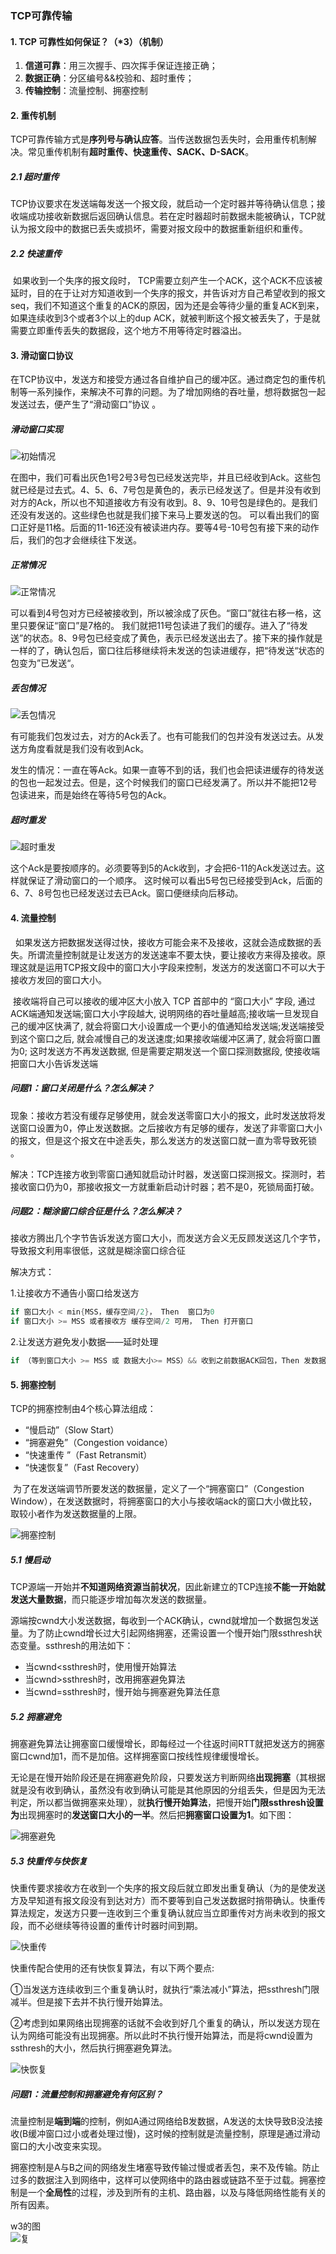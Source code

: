 ### TCP可靠传输

#### 1. TCP 可靠性如何保证？（*3）（机制）

1. **信道可靠**：用三次握手、四次挥手保证连接正确；
2. **数据正确**：分区编号&&校验和、超时重传；
3. **传输控制**：流量控制、拥塞控制

#### 2. 重传机制

​       TCP可靠传输方式是**序列号与确认应答**。当传送数据包丢失时，会用重传机制解决。常见重传机制有**超时重传、快速重传、SACK、D-SACK**。

##### 2.1 超时重传

​        TCP协议要求在发送端每发送一个报文段，就启动一个定时器并等待确认信息；接收端成功接收新数据后返回确认信息。若在定时器超时前数据未能被确认，TCP就认为报文段中的数据已丢失或损坏，需要对报文段中的数据重新组织和重传。 

##### 2.2 快速重传

​        如果收到一个失序的报文段时， TCP需要立刻产生一个ACK，这个ACK不应该被延时，目的在于让对方知道收到一个失序的报文，并告诉对方自己希望收到的报文seq，我们不知道这个重复的ACK的原因，因为还是会等待少量的重复ACK到来，如果连续收到3个或者3个以上的dup ACK，就被判断这个报文被丢失了，于是就需要立即重传丢失的数据段，这个地方不用等待定时器溢出。

#### 3. 滑动窗口协议

​        在TCP协议中，发送方和接受方通过各自维护自己的缓冲区。通过商定包的重传机制等一系列操作，来解决不可靠的问题。为了增加网络的吞吐量，想将数据包一起发送过去，便产生了“滑动窗口”协议 。

##### 滑动窗口实现

![初始情况](https://img2018.cnblogs.com/blog/1629488/201906/1629488-20190622120313249-1589098511.png)





​      在图中，我们可看出灰色1号2号3号包已经发送完毕，并且已经收到Ack。这些包就已经是过去式。4、5、6、7号包是黄色的，表示已经发送了。但是并没有收到对方的Ack，所以也不知道接收方有没有收到。8、9、10号包是绿色的。是我们还没有发送的。这些绿色也就是我们接下来马上要发送的包。 可以看出我们的窗口正好是11格。后面的11-16还没有被读进内存。要等4号-10号包有接下来的动作后，我们的包才会继续往下发送。 

##### 正常情况

![正常情况](https://img2018.cnblogs.com/blog/1629488/201906/1629488-20190622120342786-1303756640.png)

​        可以看到4号包对方已经被接收到，所以被涂成了灰色。“窗口”就往右移一格，这里只要保证“窗口”是7格的。 我们就把11号包读进了我们的缓存。进入了“待发送”的状态。8、9号包已经变成了黄色，表示已经发送出去了。接下来的操作就是一样的了，确认包后，窗口往后移继续将未发送的包读进缓存，把“待发送“状态的包变为”已发送“。 

##### 丢包情况

![丢包情况](https://img2018.cnblogs.com/blog/1629488/201906/1629488-20190622120408388-1447718459.png)

​       有可能我们包发过去，对方的Ack丢了。也有可能我们的包并没有发送过去。从发送方角度看就是我们没有收到Ack。 

​        发生的情况：一直在等Ack。如果一直等不到的话，我们也会把读进缓存的待发送的包也一起发过去。但是，这个时候我们的窗口已经发满了。所以并不能把12号包读进来，而是始终在等待5号包的Ack。 

##### 超时重发

![超时重发](https://img2018.cnblogs.com/blog/1629488/201906/1629488-20190622120426493-2120202258.png)

​        这个Ack是要按顺序的。必须要等到5的Ack收到，才会把6-11的Ack发送过去。这样就保证了滑动窗口的一个顺序。 这时候可以看出5号包已经接受到Ack，后面的6、7、8号包也已经发送过去已Ack。窗口便继续向后移动。 

#### 4. 流量控制

        如果发送方把数据发送得过快，接收方可能会来不及接收，这就会造成数据的丢失。所谓流量控制就是让发送方的发送速率不要太快，要让接收方来得及接收。原理这就是运用TCP报文段中的窗口大小字段来控制，发送方的发送窗口不可以大于接收方发回的窗口大小。 

​        接收端将自己可以接收的缓冲区大小放入 TCP 首部中的 “窗口大小” 字段, 通过ACK端通知发送端;窗口大小字段越大, 说明网络的吞吐量越高;接收端一旦发现自己的缓冲区快满了, 就会将窗口大小设置成一个更小的值通知给发送端;发送端接受到这个窗口之后, 就会减慢自己的发送速度;如果接收端缓冲区满了, 就会将窗口置为0; 这时发送方不再发送数据, 但是需要定期发送一个窗口探测数据段, 使接收端把窗口大小告诉发送端

##### 问题1：窗口关闭是什么？怎么解决？

现象：接收方若没有缓存足够使用，就会发送零窗口大小的报文，此时发送放将发送窗口设置为0，停止发送数据。之后接收方有足够的缓存，发送了非零窗口大小的报文，但是这个报文在中途丢失，那么发送方的发送窗口就一直为零导致死锁 。

解决：TCP连接方收到零窗口通知就启动计时器，发送窗口探测报文。探测时，若接收窗口仍为0，那接收报文一方就重新启动计时器；若不是0，死锁局面打破。

##### 问题2：糊涂窗口综合征是什么？怎么解决？

接收方腾出几个字节告诉发送方窗口大小，而发送方会义无反顾发送这几个字节，导致报文利用率很低，这就是糊涂窗口综合征

解决方式：

1.让接收方不通告小窗口给发送方

```c
if 窗口大小 < min{MSS，缓存空间/2}， Then  窗口为0
if 窗口大小 >= MSS 或者接收方 缓存空间/2 可用， Then 打开窗口
```
2.让发送方避免发小数据——延时处理

```c
if （等到窗口大小 >= MSS 或 数据大小>= MSS）&& 收到之前数据ACK回包，Then 发数据
```

<!--MSS：最大报文段长度（MSS）是TCP协议的一个选项，用于在TCP连接建立时，收发双方协商通信时每一个报文段所能承载的最大数据长度-->

#### 5. 拥塞控制

TCP的拥塞控制由4个核心算法组成：

- “慢启动”（Slow Start）
- “拥塞避免”（Congestion voidance）
- “快速重传 ”（Fast Retransmit）
- “快速恢复”（Fast Recovery）

​        为了在发送端调节所要发送的数据量，定义了一个“拥塞窗口”（Congestion Window），在发送数据时，将拥塞窗口的大小与接收端ack的窗口大小做比较，取较小者作为发送数据量的上限。 

![拥塞控制](https://img-blog.csdn.net/20180610191132726?2/text/aHR0cHM6Ly9ibG9nLmNzZG4ubmV0L3NodXhuaHM=/font/5a6L5L2T/fontsize/400/fill/I0JBQkFCMA==/dissolve/70)

##### 5.1 慢启动

​       TCP源端一开始并**不知道网络资源当前状况**，因此新建立的TCP连接**不能一开始就发送大量数据**，而只能逐步增加每次发送的数据量。 

​        源端按cwnd大小发送数据，每收到一个ACK确认，cwnd就增加一个数据包发送量。为了防止cwnd增长过大引起网络拥塞，还需设置一个慢开始门限ssthresh状态变量。ssthresh的用法如下：

- 当cwnd<ssthresh时，使用慢开始算法
- 当cwnd>ssthresh时，改用拥塞避免算法
- 当cwnd=ssthresh时，慢开始与拥塞避免算法任意

##### 5.2 拥塞避免

​        拥塞避免算法让拥塞窗口缓慢增长，即每经过一个往返时间RTT就把发送方的拥塞窗口cwnd加1，而不是加倍。这样拥塞窗口按线性规律缓慢增长。

​       无论是在慢开始阶段还是在拥塞避免阶段，只要发送方判断网络**出现拥塞**（其根据就是没有收到确认，虽然没有收到确认可能是其他原因的分组丢失，但是因为无法判定，所以都当做拥塞来处理），就**执行慢开始算法**，把慢开始**门限ssthresh设置为**出现拥塞时的**发送窗口大小的一半**。然后把**拥塞窗口设置为1**。如下图：

![拥塞避免](https://img-blog.csdn.net/2018061019263759?2/text/aHR0cHM6Ly9ibG9nLmNzZG4ubmV0L3NodXhuaHM=/font/5a6L5L2T/fontsize/400/fill/I0JBQkFCMA==/dissolve/70)



##### 5.3 快重传与快恢复

​        快重传要求接收方在收到一个失序的报文段后就立即发出重复确认（为的是使发送方及早知道有报文段没有到达对方）而不要等到自己发送数据时捎带确认。快重传算法规定，发送方只要一连收到三个重复确认就应当立即重传对方尚未收到的报文段，而不必继续等待设置的重传计时器时间到期。 

![快重传](https://img-blog.csdn.net/20180610195854523?2/text/aHR0cHM6Ly9ibG9nLmNzZG4ubmV0L3NodXhuaHM=/font/5a6L5L2T/fontsize/400/fill/I0JBQkFCMA==/dissolve/70)

快重传配合使用的还有快恢复算法，有以下两个要点:

①当发送方连续收到三个重复确认时，就执行“乘法减小”算法，把ssthresh门限减半。但是接下去并不执行慢开始算法。

②考虑到如果网络出现拥塞的话就不会收到好几个重复的确认，所以发送方现在认为网络可能没有出现拥塞。所以此时不执行慢开始算法，而是将cwnd设置为ssthresh的大小，然后执行拥塞避免算法。

![快恢复](https://img-blog.csdn.net/20180610195515179?2/text/aHR0cHM6Ly9ibG9nLmNzZG4ubmV0L3NodXhuaHM=/font/5a6L5L2T/fontsize/400/fill/I0JBQkFCMA==/dissolve/70)




##### 问题1：流量控制和拥塞避免有何区别？

​        流量控制是**端到端**的控制，例如A通过网络给B发数据，A发送的太快导致B没法接收(B缓冲窗口过小或者处理过慢)，这时候的控制就是流量控制，原理是通过滑动窗口的大小改变来实现。

​        拥塞控制是A与B之间的网络发生堵塞导致传输过慢或者丢包，来不及传输。防止过多的数据注入到网络中，这样可以使网络中的路由器或链路不至于过载。拥塞控制是一个**全局性**的过程，涉及到所有的主机、路由器，以及与降低网络性能有关的所有因素。


w3的图            
![复](http://blog.chinaunix.net/attachment/201310/28/26548237_1382948742RmIH.png)

